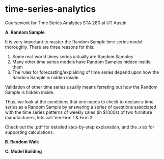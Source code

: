 # time-series-analytics

Coursework for Time Series Analytics STA 280 at UT Austin 

<b>A. Random Sample</b>

It is very important to master the Random Sample time series model thoroughly. There are three reasons for this:

1. Some real-world times series actually are Random Samples
2. Many other time series models have Random Samples hidden inside them
3. The rules for forecasting/explaining of time series depend upon how the Random Sample is hidden inside.

Validation of other time series usually means ferreting out how the Random Sample is hidden inside.

Thus, we look at the conditions that one needs to check to declare a time series as a Random Sample by answering a series of questions associated with the time series patterns of weekly sales (in $1000s) of two furniture manufacturers, lets call 'em Firm 1 & Firm 2.

Check out the .pdf for detailed step-by-step explanation, and the .xlsx for supporting calculations.

<b>B. Random Walk</b>

<b>C. Model Building</b>

